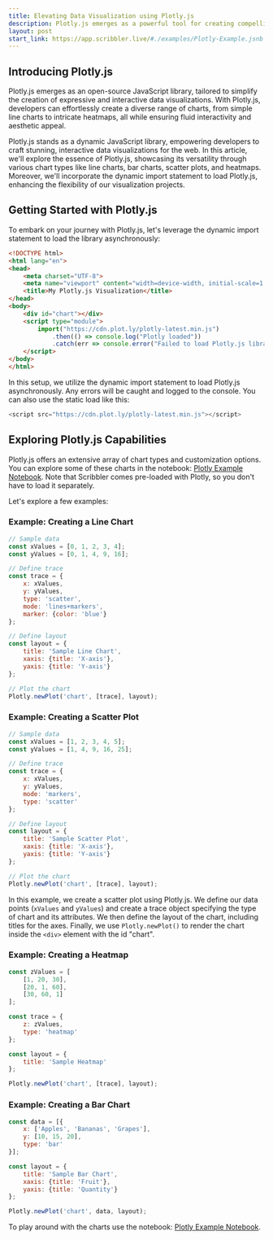 ```yaml
---
title: Elevating Data Visualization using Plotly.js
description: Plotly.js emerges as a powerful tool for creating compelling data visualizations on the web. We explore creating bar chart, line chart, scatter plot, and heatmap using Plotly.js in html.
layout: post
start_link: https://app.scribbler.live/#./examples/Plotly-Example.jsnb
---
```


## Introducing Plotly.js

Plotly.js emerges as an open-source JavaScript library, tailored to simplify the creation of expressive and interactive data visualizations. With Plotly.js, developers can effortlessly create a diverse range of charts, from simple line charts to intricate heatmaps, all while ensuring fluid interactivity and aesthetic appeal.

Plotly.js stands as a dynamic JavaScript library, empowering developers to craft stunning, interactive data visualizations for the web. In this article, we'll explore the essence of Plotly.js, showcasing its versatility through various chart types like line charts, bar charts, scatter plots, and heatmaps. Moreover, we'll incorporate the dynamic import statement to load Plotly.js, enhancing the flexibility of our visualization projects.



## Getting Started with Plotly.js

To embark on your journey with Plotly.js, let's leverage the dynamic import statement to load the library asynchronously:

```html
<!DOCTYPE html>
<html lang="en">
<head>
    <meta charset="UTF-8">
    <meta name="viewport" content="width=device-width, initial-scale=1.0">
    <title>My Plotly.js Visualization</title>
</head>
<body>
    <div id="chart"></div>
    <script type="module">
        import("https://cdn.plot.ly/plotly-latest.min.js")
            .then(() => console.log("Plotly loaded"))
            .catch(err => console.error("Failed to load Plotly.js library:", err));
    </script>
</body>
</html>
```

In this setup, we utilize the dynamic import statement to load Plotly.js asynchronously. Any errors will be caught and logged to the console. You can also use the static load like this:

```javascript
<script src="https://cdn.plot.ly/plotly-latest.min.js"></script>
```

## Exploring Plotly.js Capabilities

Plotly.js offers an extensive array of chart types and customization options. You can explore some of these charts in the notebook: [Plotly Example Notebook](https://app.scribbler.live/#./examples/Plotly-Example.jsnb). Note that Scribbler comes pre-loaded with Plotly, so you don't have to load it separately.

Let's explore a few examples:

### Example: Creating a Line Chart
```javascript
// Sample data
const xValues = [0, 1, 2, 3, 4];
const yValues = [0, 1, 4, 9, 16];

// Define trace
const trace = {
    x: xValues,
    y: yValues,
    type: 'scatter',
    mode: 'lines+markers',
    marker: {color: 'blue'}
};

// Define layout
const layout = {
    title: 'Sample Line Chart',
    xaxis: {title: 'X-axis'},
    yaxis: {title: 'Y-axis'}
};

// Plot the chart
Plotly.newPlot('chart', [trace], layout);
```

### Example: Creating a Scatter Plot

```javascript
// Sample data
const xValues = [1, 2, 3, 4, 5];
const yValues = [1, 4, 9, 16, 25];

// Define trace
const trace = {
    x: xValues,
    y: yValues,
    mode: 'markers',
    type: 'scatter'
};

// Define layout
const layout = {
    title: 'Sample Scatter Plot',
    xaxis: {title: 'X-axis'},
    yaxis: {title: 'Y-axis'}
};

// Plot the chart
Plotly.newPlot('chart', [trace], layout);
```

In this example, we create a scatter plot using Plotly.js. We define our data points (`xValues` and `yValues`) and create a trace object specifying the type of chart and its attributes. We then define the layout of the chart, including titles for the axes. Finally, we use `Plotly.newPlot()` to render the chart inside the `<div>` element with the id "chart".


### Example: Creating a Heatmap

```javascript
const zValues = [
    [1, 20, 30],
    [20, 1, 60],
    [30, 60, 1]
];

const trace = {
    z: zValues,
    type: 'heatmap'
};

const layout = {
    title: 'Sample Heatmap'
};

Plotly.newPlot('chart', [trace], layout);
```

### Example: Creating a Bar Chart

```javascript
const data = [{
    x: ['Apples', 'Bananas', 'Grapes'],
    y: [10, 15, 20],
    type: 'bar'
}];

const layout = {
    title: 'Sample Bar Chart',
    xaxis: {title: 'Fruit'},
    yaxis: {title: 'Quantity'}
};

Plotly.newPlot('chart', data, layout);
```

To play around with the charts use the notebook: [Plotly Example Notebook](https://app.scribbler.live/#./examples/Plotly-Example.jsnb).
